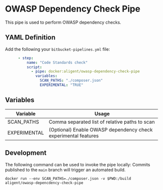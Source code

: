 # OWASP Dependency Check Pipe

This pipe is used to perform OWASP dependency checks.

## YAML Definition

Add the following your `bitbucket-pipelines.yml` file:

```yaml
      - step:
          name: "Code Standards check"
          script:
            - pipe: docker:aligent/owasp-dependency-check-pipe
              variables:
                SCAN_PATHS: "./composer.json"
                EXPERIMENTAL: "TRUE"
```
## Variables

| Variable              | Usage                                                       |
| --------------------- | ----------------------------------------------------------- |
| SCAN_PATHS            | Comma separated list of relative paths to scan |
| EXPERIMENTAL          | (Optional) Enable OWASP dependency check experimental features |

## Development

The following command can be used to invoke the pipe locally:
Commits published to the `main` branch  will trigger an automated build.

```docker run --env SCAN_PATHS=./composer.json -v $PWD:/build aligent/owasp-depencdency-check-pipe```
